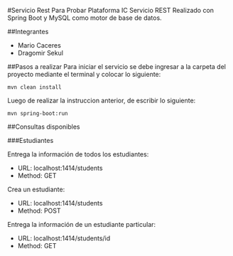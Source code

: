 #Servicio Rest Para Probar Plataforma IC
Servicio REST Realizado con Spring Boot y MySQL como motor de base de datos.

##Integrantes
- Mario Caceres
- Dragomir Sekul

##Pasos a realizar
Para iniciar el servicio se debe ingresar a la carpeta del proyecto mediante el terminal
y colocar lo siguiente:

`mvn clean install`

Luego de realizar la instruccion anterior, de escribir lo siguiente:

`mvn spring-boot:run`

##Consultas disponibles

###Estudiantes

Entrega la información de todos los estudiantes:
- URL: localhost:1414/students
- Method: GET

Crea un estudiante:
- URL: localhost:1414/students
- Method: POST

Entrega la información de un estudiante particular:
- URL: localhost:1414/students/id
- Method: GET